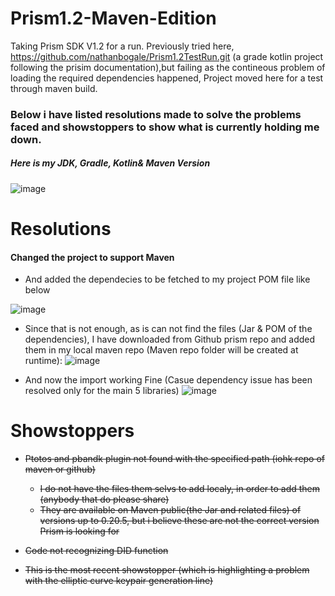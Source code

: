 # Prism1.2-Maven-Edition
Taking Prism SDK V1.2 for a run.
Previously tried here, https://github.com/nathanbogale/Prism1.2TestRun.git (a grade kotlin project following the prisim documentation),but failing as the contineous problem of loading the required dependencies happened, Project moved here for a test through maven build. 

### Below i have listed resolutions made to solve the problems faced and showstoppers to show what is currently holding me down.
##### Here is my JDK, Gradle, Kotlin& Maven Version
![image](https://user-images.githubusercontent.com/13464651/139879930-39dcc2e6-5f12-4708-b8ac-56b3ebfbd015.png)


# Resolutions


#### Changed the project to support Maven 
- And added the dependecies to be fetched to my project POM file like below

![image](https://user-images.githubusercontent.com/13464651/139877691-421da7a7-f032-44d3-a1e3-68e11932760a.png)



- Since that is not enough, as is can not find the files (Jar & POM of the dependencies), I have downloaded from Github prism repo and added them in my local maven repo 
(Maven repo folder will be created at runtime):
![image](https://user-images.githubusercontent.com/13464651/139877941-30789607-41ae-442c-a3ec-ef431ae77940.png)



- And now the import working Fine (Casue dependency issue has been resolved only for the main 5 libraries)
![image](https://user-images.githubusercontent.com/13464651/139874725-8b26d901-438b-4b25-986c-7d3cb9e300e7.png)




# Showstoppers
- ~~Ptotos and pbandk plugin not found with the specified path (iohk repo of maven or github)~~
   - ~~I do not have the files them selvs to add localy, in order to add them (anybody that do please share)~~
   - ~~They are available on Maven public(the Jar and related files) of versions up to 0.20.5, but i believe these are not the correct version Prism is looking for~~
- ~~Code not recognizing DID function~~  

- ~~This is the most recent showstopper (which is highlighting a problem with the elliptic curve keypair generation line)~~



